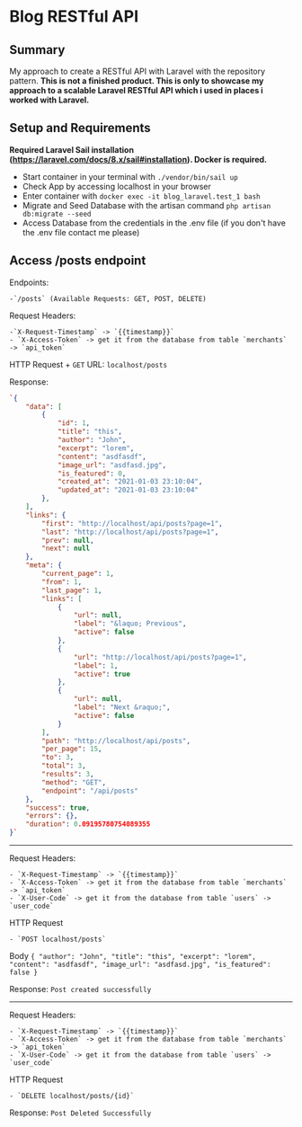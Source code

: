 # Blog RESTful API

## Summary
My approach to create a RESTful API with Laravel with the repository pattern. __This is not a finished product. This is only to showcase my approach to a scalable Laravel RESTful API which i used in places i worked with Laravel.__

## Setup and Requirements
**Required Laravel Sail installation (https://laravel.com/docs/8.x/sail#installation). Docker is required.**

- Start container in your terminal with `./vendor/bin/sail up`
- Check App by accessing localhost in your browser
- Enter container with `docker exec -it blog_laravel.test_1 bash`
- Migrate and Seed Database with the artisan command `php artisan db:migrate --seed`
- Access Database from the credentials in the .env file (if you don't have the .env file contact me please)

## Access /posts endpoint

Endpoints:
    
    -`/posts` (Available Requests: GET, POST, DELETE)

Request Headers: 
    
    -`X-Request-Timestamp` -> `{{timestamp}}`
    - `X-Access-Token` -> get it from the database from table `merchants` -> `api_token`
    
HTTP Request
    + `GET` URL: `localhost/posts`
    
Response:
```json
`{
    "data": [
        {
            "id": 1,
            "title": "this",
            "author": "John",
            "excerpt": "lorem",
            "content": "asdfasdf",
            "image_url": "asdfasd.jpg",
            "is_featured": 0,
            "created_at": "2021-01-03 23:10:04",
            "updated_at": "2021-01-03 23:10:04"
        },
    ],
    "links": {
        "first": "http://localhost/api/posts?page=1",
        "last": "http://localhost/api/posts?page=1",
        "prev": null,
        "next": null
    },
    "meta": {
        "current_page": 1,
        "from": 1,
        "last_page": 1,
        "links": [
            {
                "url": null,
                "label": "&laquo; Previous",
                "active": false
            },
            {
                "url": "http://localhost/api/posts?page=1",
                "label": 1,
                "active": true
            },
            {
                "url": null,
                "label": "Next &raquo;",
                "active": false
            }
        ],
        "path": "http://localhost/api/posts",
        "per_page": 15,
        "to": 3,
        "total": 3,
        "results": 3,
        "method": "GET",
        "endpoint": "/api/posts"
    },
    "success": true,
    "errors": {},
    "duration": 0.09195780754089355
}`
```

-----------------------------------------------

Request Headers: 

    - `X-Request-Timestamp` -> `{{timestamp}}`
    - `X-Access-Token` -> get it from the database from table `merchants` -> `api_token`
    - `X-User-Code` -> get it from the database from table `users` -> `user_code`
    
HTTP Request

    - `POST localhost/posts`
    
Body
    `{
    "author": "John",
    "title": "this",
    "excerpt": "lorem",
    "content": "asdfasdf",
    "image_url": "asdfasd.jpg",
    "is_featured": false
    }`
    
Response: `Post created successfully`


-----------------------------------------------

Request Headers: 

    - `X-Request-Timestamp` -> `{{timestamp}}`
    - `X-Access-Token` -> get it from the database from table `merchants` -> `api_token`
    - `X-User-Code` -> get it from the database from table `users` -> `user_code`
    
HTTP Request

    - `DELETE localhost/posts/{id}`

Response: `Post Deleted Successfully`

   
    


